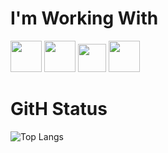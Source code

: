 <h1>I'm Working With</h1>

<div>
  <img src="https://logodownload.org/wp-content/uploads/2022/04/javascript-logo-0.png" width="50">
  <img src="https://th.bing.com/th/id/R.6a2208d38b81f26eb5d6f40f4b0ec77e?rik=h9eRGoTnw80biw&pid=ImgRaw&r=0" width="50">
  <img src="https://cdn.iconscout.com/icon/free/png-256/html5-40-1175193.png" width="45">
  <img src="https://pngimg.com/uploads/letter_c/letter_c_PNG22.png" width="50">
</div>

<h1>GitH Status</h1>

![Top Langs](https://github-readme-stats-git-masterrstaa-rickstaa.vercel.app/api/top-langs/?username=fadadoc&layout=compact&bg_color=000&border_color=30A3DC&title_color=E94D5F&text_color=FFF)
